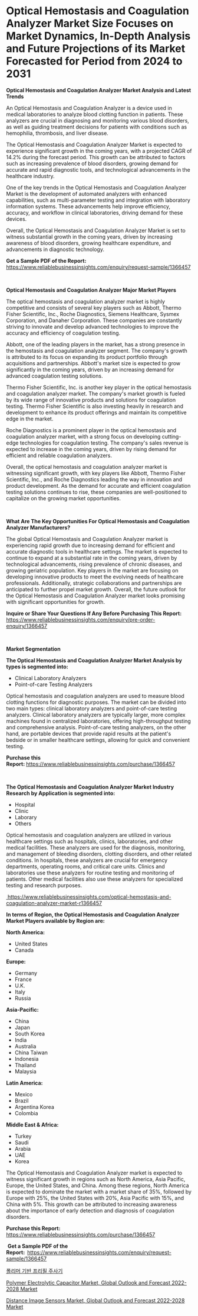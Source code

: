 <p><h1>Optical Hemostasis and Coagulation Analyzer Market Size Focuses on Market Dynamics, In-Depth Analysis and Future Projections of its Market Forecasted for Period from 2024 to 2031</h1></p><p><strong>Optical Hemostasis and Coagulation Analyzer Market Analysis and Latest Trends</strong></p>
<p><p>An Optical Hemostasis and Coagulation Analyzer is a device used in medical laboratories to analyze blood clotting function in patients. These analyzers are crucial in diagnosing and monitoring various blood disorders, as well as guiding treatment decisions for patients with conditions such as hemophilia, thrombosis, and liver disease.</p><p>The Optical Hemostasis and Coagulation Analyzer Market is expected to experience significant growth in the coming years, with a projected CAGR of 14.2% during the forecast period. This growth can be attributed to factors such as increasing prevalence of blood disorders, growing demand for accurate and rapid diagnostic tools, and technological advancements in the healthcare industry.</p><p>One of the key trends in the Optical Hemostasis and Coagulation Analyzer Market is the development of automated analyzers with enhanced capabilities, such as multi-parameter testing and integration with laboratory information systems. These advancements help improve efficiency, accuracy, and workflow in clinical laboratories, driving demand for these devices.</p><p>Overall, the Optical Hemostasis and Coagulation Analyzer Market is set to witness substantial growth in the coming years, driven by increasing awareness of blood disorders, growing healthcare expenditure, and advancements in diagnostic technology.</p></p>
<p><strong>Get a Sample PDF of the Report:&nbsp;</strong> <a href="https://www.reliablebusinessinsights.com/enquiry/request-sample/1366457">https://www.reliablebusinessinsights.com/enquiry/request-sample/1366457</a></p>
<p>&nbsp;</p>
<p><strong>Optical Hemostasis and Coagulation Analyzer Major Market Players</strong></p>
<p><p>The optical hemostasis and coagulation analyzer market is highly competitive and consists of several key players such as Abbott, Thermo Fisher Scientific, Inc., Roche Diagnostics, Siemens Healthcare, Sysmex Corporation, and Danaher Corporation. These companies are constantly striving to innovate and develop advanced technologies to improve the accuracy and efficiency of coagulation testing.</p><p>Abbott, one of the leading players in the market, has a strong presence in the hemostasis and coagulation analyzer segment. The company's growth is attributed to its focus on expanding its product portfolio through acquisitions and partnerships. Abbott's market size is expected to grow significantly in the coming years, driven by an increasing demand for advanced coagulation testing solutions.</p><p>Thermo Fisher Scientific, Inc. is another key player in the optical hemostasis and coagulation analyzer market. The company's market growth is fueled by its wide range of innovative products and solutions for coagulation testing. Thermo Fisher Scientific is also investing heavily in research and development to enhance its product offerings and maintain its competitive edge in the market.</p><p>Roche Diagnostics is a prominent player in the optical hemostasis and coagulation analyzer market, with a strong focus on developing cutting-edge technologies for coagulation testing. The company's sales revenue is expected to increase in the coming years, driven by rising demand for efficient and reliable coagulation analyzers.</p><p>Overall, the optical hemostasis and coagulation analyzer market is witnessing significant growth, with key players like Abbott, Thermo Fisher Scientific, Inc., and Roche Diagnostics leading the way in innovation and product development. As the demand for accurate and efficient coagulation testing solutions continues to rise, these companies are well-positioned to capitalize on the growing market opportunities.</p></p>
<p>&nbsp;</p>
<p><strong>What Are The Key Opportunities For Optical Hemostasis and Coagulation Analyzer Manufacturers?</strong></p>
<p><p>The global Optical Hemostasis and Coagulation Analyzer market is experiencing rapid growth due to increasing demand for efficient and accurate diagnostic tools in healthcare settings. The market is expected to continue to expand at a substantial rate in the coming years, driven by technological advancements, rising prevalence of chronic diseases, and growing geriatric population. Key players in the market are focusing on developing innovative products to meet the evolving needs of healthcare professionals. Additionally, strategic collaborations and partnerships are anticipated to further propel market growth. Overall, the future outlook for the Optical Hemostasis and Coagulation Analyzer market looks promising with significant opportunities for growth.</p></p>
<p><strong>Inquire or Share Your Questions If Any Before Purchasing This Report:</strong> <a href="https://www.reliablebusinessinsights.com/enquiry/pre-order-enquiry/1366457">https://www.reliablebusinessinsights.com/enquiry/pre-order-enquiry/1366457</a></p>
<p>&nbsp;</p>
<p><strong>Market Segmentation</strong></p>
<p><strong>The Optical Hemostasis and Coagulation Analyzer Market Analysis by types is segmented into:</strong></p>
<p><ul><li>Clinical Laboratory Analyzers</li><li>Point-of-care Testing Analyzers</li></ul></p>
<p><p>Optical hemostasis and coagulation analyzers are used to measure blood clotting functions for diagnostic purposes. The market can be divided into two main types: clinical laboratory analyzers and point-of-care testing analyzers. Clinical laboratory analyzers are typically larger, more complex machines found in centralized laboratories, offering high-throughput testing and comprehensive analysis. Point-of-care testing analyzers, on the other hand, are portable devices that provide rapid results at the patient's bedside or in smaller healthcare settings, allowing for quick and convenient testing.</p></p>
<p><strong>Purchase this Report:&nbsp;</strong><a href="https://www.reliablebusinessinsights.com/purchase/1366457">https://www.reliablebusinessinsights.com/purchase/1366457</a></p>
<p>&nbsp;</p>
<p><strong>The Optical Hemostasis and Coagulation Analyzer Market Industry Research by Application is segmented into:</strong></p>
<p><ul><li>Hospital</li><li>Clinic</li><li>Laborary</li><li>Others</li></ul></p>
<p><p>Optical hemostasis and coagulation analyzers are utilized in various healthcare settings such as hospitals, clinics, laboratories, and other medical facilities. These analyzers are used for the diagnosis, monitoring, and management of bleeding disorders, clotting disorders, and other related conditions. In hospitals, these analyzers are crucial for emergency departments, operating rooms, and critical care units. Clinics and laboratories use these analyzers for routine testing and monitoring of patients. Other medical facilities also use these analyzers for specialized testing and research purposes.</p></p>
<p><a href="https://www.reliablebusinessinsights.com/optical-hemostasis-and-coagulation-analyzer-market-r1366457">&nbsp;https://www.reliablebusinessinsights.com/optical-hemostasis-and-coagulation-analyzer-market-r1366457</a></p>
<p><strong>In terms of Region, the Optical Hemostasis and Coagulation Analyzer Market Players available by Region are:</strong></p>
<p>
    <p> <strong> North America: </strong>
        <ul>
            <li>United States</li>
            <li>Canada</li>
        </ul>
        </p> 
    <p> <strong> Europe: </strong>
        <ul>
            <li>Germany</li>
            <li>France</li>
            <li>U.K.</li>
            <li>Italy</li>
            <li>Russia</li>
        </ul>
        </p> 
    <p> <strong> Asia-Pacific: </strong>
        <ul>
            <li>China</li>
            <li>Japan</li>
            <li>South Korea</li>
            <li>India</li>
            <li>Australia</li>
            <li>China Taiwan</li>
            <li>Indonesia</li>
            <li>Thailand</li>
            <li>Malaysia</li>
        </ul>
        </p> 
    <p> <strong> Latin America: </strong>
        <ul>
            <li>Mexico</li>
            <li>Brazil</li>
            <li>Argentina Korea</li>
            <li>Colombia</li>
        </ul>
        </p> 
    <p> <strong> Middle East & Africa: </strong>
        <ul>
            <li>Turkey</li>
            <li>Saudi</li>
            <li>Arabia</li>
            <li>UAE</li>
            <li>Korea</li>
        </ul>
    </p>
    </p>
<p><p>The Optical Hemostasis and Coagulation Analyzer market is expected to witness significant growth in regions such as North America, Asia Pacific, Europe, the United States, and China. Among these regions, North America is expected to dominate the market with a market share of 35%, followed by Europe with 25%, the United States with 20%, Asia Pacific with 15%, and China with 5%. This growth can be attributed to increasing awareness about the importance of early detection and diagnosis of coagulation disorders.</p></p>
<p><strong>Purchase this Report: </strong><a href="https://www.reliablebusinessinsights.com/purchase/1366457">https://www.reliablebusinessinsights.com/purchase/1366457</a></p>
<p>&nbsp;<strong>Get a Sample PDF of the Report:&nbsp;&nbsp;</strong><a href="https://www.reliablebusinessinsights.com/enquiry/request-sample/1366457">https://www.reliablebusinessinsights.com/enquiry/request-sample/1366457</a></p>
<p><strong></strong></p>
<p><p><a href="https://github.com/msujons1512/Market-Research-Report-List-1/blob/main/1492995125293.md">폴리머 기반 프리필 주사기</a></p><p><a href="https://github.com/drzsklfn31/Market-Research-Report-List-1/blob/main/polymer-electrolytic-capacitor-market-global-outlook-and-forecast-2022-2028-market.md">Polymer Electrolytic Capacitor Market, Global Outlook and Forecast 2022-2028 Market</a></p><p><a href="https://github.com/bmorecock/Market-Research-Report-List-4/blob/main/distance-image-sensors-market-global-outlook-and-forecast-2022-2028-market.md">Distance Image Sensors Market, Global Outlook and Forecast 2022-2028 Market</a></p></p>